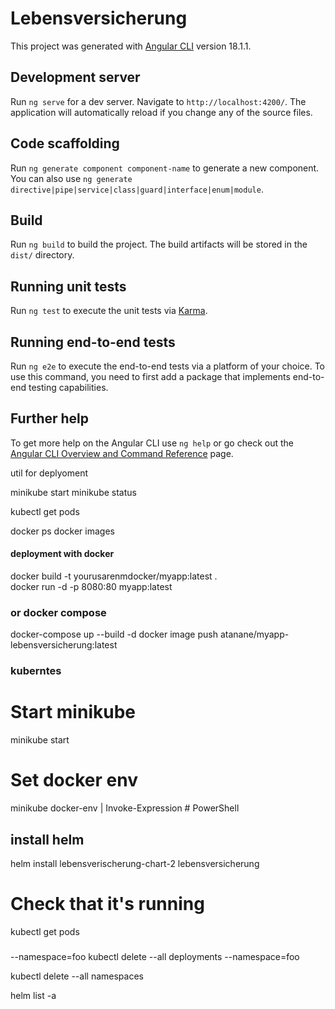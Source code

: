 # Lebensversicherung

This project was generated with [Angular CLI](https://github.com/angular/angular-cli) version 18.1.1.

## Development server

Run `ng serve` for a dev server. Navigate to `http://localhost:4200/`. The application will automatically reload if you change any of the source files.

## Code scaffolding

Run `ng generate component component-name` to generate a new component. You can also use `ng generate directive|pipe|service|class|guard|interface|enum|module`.

## Build

Run `ng build` to build the project. The build artifacts will be stored in the `dist/` directory.

## Running unit tests

Run `ng test` to execute the unit tests via [Karma](https://karma-runner.github.io).

## Running end-to-end tests

Run `ng e2e` to execute the end-to-end tests via a platform of your choice. To use this command, you need to first add a package that implements end-to-end testing capabilities.

## Further help

To get more help on the Angular CLI use `ng help` or go check out the [Angular CLI Overview and Command Reference](https://angular.dev/tools/cli) page.


util for deplyoment


minikube start
minikube status

kubectl get pods 


docker ps 
docker images




#### deployment with docker
docker build -t yourusarenmdocker/myapp:latest  .  
docker run -d -p 8080:80 myapp:latest




### or docker compose
docker-compose up --build -d
docker image push atanane/myapp-lebensversicherung:latest

### kuberntes 
# Start minikube
minikube start

# Set docker env
minikube docker-env | Invoke-Expression # PowerShell
## install helm 
helm install lebensverischerung-chart-2 lebensversicherung



# Check that it's running
kubectl get pods


###


 --namespace=foo
kubectl delete --all deployments --namespace=foo

kubectl delete --all namespaces

helm list -a

